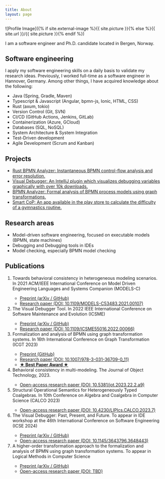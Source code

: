```yaml
---
title: About
layout: page
---
```


![Profile Image]({% if site.external-image %}{{ site.picture }}{% else %}{{ site.url }}/{{
site.picture }}{% endif %})

<p>I am a software engineer and Ph.D. candidate located in Bergen, Norway.</p>

<h2>Software engineering</h2>

I apply my software engineering skills on a daily basis to validate my research ideas. Previously, I worked full-time as a software engineer in Hannover, Germany. Among other things, I have acquired knowledge about the following:

<ul class="skill-list">
	<li>Java (Spring, Gradle, Maven)</li>
	<li>Typescript & Javascript (Angular, bpmn-js, Ionic, HTML, CSS)</li>
	<li>Rust (axum, tokio)</li>
	<li>Version Control (Git, SVN)</li>
	<li>CI/CD (GitHub Actions, Jenkins, GitLab)</li>
	<li>Containerization (Azure, GCloud)</li>
	<li>Databases (SQL, NoSQL)</li>
	<li>System Architecture & System Integration</li>
	<li>Test-Driven development</li>
	<li>Agile Development (Scrum and Kanban)</li>
</ul>

<h2>Projects</h2>

<ul>
	<li><a href="https://timkraeuter.github.io//rust-bpmn-analyzer/">Rust BPMN Analyzer: Instantaneous BPMN control-flow analysis and error resolution.</a></li>
	<li><a href="https://timkraeuter.github.io//visual-debugger/">Visual Debugger: An IntelliJ plugin which visualizes debugging variables graphically with over 10k downloads.</a></li>
	<li><a href="https://timkraeuter.github.io//bpmn-analyzer/">BPMN Analyzer: Formal analysis of BPMN process models using graph transformations.</a></li>
	<li><a href="https://timkraeuter.github.io//SmartCoP-app/">Smart CoP: An app available in the play store to calculate the difficulty of a gymnastics routine.</a></li>
</ul>

<h2>Research areas</h2>

<ul class="skill-list">
	<li>Model-driven software engineering, focused on executable models (BPMN, state machines)</li>
    <li>Debugging and Debugging tools in IDEs</li>
    <li>Model checking, especially BPMN model checking</li>
</ul>

<h2>Publications</h2>
<ol>
	<li>Towards behavioral consistency in heterogeneous modeling scenarios. In 2021 ACM/IEEE International Conference on Model Driven Engineering Languages and Systems Companion (MODELS-C)</li>
    <ul>
        <li><a href="https://arxiv.org/abs/2404.12941">Preprint (arXiv /</a><a href="https://raw.githubusercontent.com/timKraeuter/timKraeuter.github.io/master/assets/publications/Towards_behavioral_consistency_in_heterogeneous_modeling_scenarios.pdf"> GitHub)</a></li>
        <li><a href="https://doi.org/10.1109/MODELS-C53483.2021.00107">Research paper (DOI: 10.1109/MODELS-C53483.2021.00107)</a></li>
    </ul>
	<li>The Visual Debugger Tool. In 2022 IEEE International Conference on Software Maintenance and Evolution (ICSME)</li>
    <ul>
        <li><a href="https://arxiv.org/abs/2404.12932">Preprint (arXiv /</a><a href="https://raw.githubusercontent.com/timKraeuter/timKraeuter.github.io/master/assets/publications/The_Visual_Debugger_Tool.pdf"> GitHub)</a></li>
        <li><a href="https://doi.org/10.1109/ICSME55016.2022.00066">Research paper (DOI: 10.1109/ICSME55016.2022.00066)</a></li>
    </ul>
	<li>Formalization and analysis of BPMN using graph transformation systems. In 16th International Conference on Graph Transformation (ICGT 2023)</li>
    <ul>
        <li><a href="https://raw.githubusercontent.com/timKraeuter/timKraeuter.github.io/master/assets/publications/Formalization_and_analysis_of_BPMN_using_graph_transformation_systems.pdf">Preprint (GitHub)</a></li>
        <li><a href="https://doi.org/10.1007/978-3-031-36709-0_11">Research paper (DOI: 10.1007/978-3-031-36709-0_11)</a></li>
        <li><a href="https://raw.githubusercontent.com/timKraeuter/timKraeuter.github.io/master/assets/BestPaperICGT2023.pdf"><b>&#9733; Best Paper Award &#9733;</b></a></li>    
    </ul>
    <li>Behavioral consistency in multi-modeling. The Journal of Object Technology, 2023.</li>
    <ul>
        <li><a href="https://doi.org/10.5381/jot.2023.22.2.a9">Open-access research paper (DOI: 10.5381/jot.2023.22.2.a9)</a></li>
    </ul>
    <li>Structural Operational Semantics for Heterogeneously Typed Coalgebras. In 10th Conference on Algebra and Coalgebra in Computer Science (CALCO 2023)</li>
    <ul>
        <li><a href="https://doi.org/10.4230/LIPIcs.CALCO.2023.7">Open-access research paper (DOI: 10.4230/LIPIcs.CALCO.2023.7)</a></li>
    </ul>
    <li>The Visual Debugger: Past, Present, and Future. To appear in IDE workshop at the 46th International Conference on Software Engineering (ICSE 2024)</li>
    <ul>
        <li><a href="https://arxiv.org/abs/2403.03683">Preprint (arXiv /</a><a href="https://raw.githubusercontent.com/timKraeuter/timKraeuter.github.io/master/assets/publications/The_Visual_Debugger_Past_Present_and_Future.pdf"> GitHub)</a></li>
        <li><a href="https://doi.org/10.1145/3643796.3648443">Open-access research paper (DOI: 10.1145/3643796.3648443)</a></li>
    </ul>
    <li>A higher-order transformation approach to the formalization and analysis of BPMN using graph transformation systems. To appear in Logical Methods in Computer Science</li>
    <ul>
        <li><a href="https://arxiv.org/abs/2311.05243">Preprint (arXiv /</a><a href="https://raw.githubusercontent.com/timKraeuter/timKraeuter.github.io/master/assets/publications/LMCS_2024.pdf"> GitHub)</a></li>
        <li><a href="https://doi.org/TBD">Open-access research paper (DOI: TBD)</a></li>
    </ul>
</ol>

